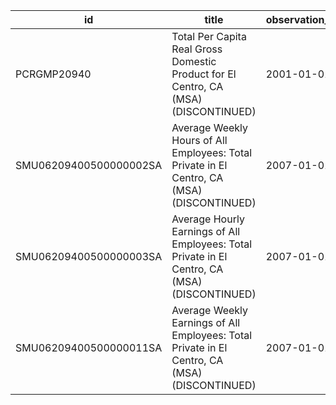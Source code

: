 | id                     | title                                                                                         | observation_start   | observation_end   |
|------------------------|-----------------------------------------------------------------------------------------------|---------------------|-------------------|
| PCRGMP20940            | Total Per Capita Real Gross Domestic Product for El Centro, CA (MSA) (DISCONTINUED)           | 2001-01-01          | 2017-01-01        |
| SMU06209400500000002SA | Average Weekly Hours of All Employees: Total Private in El Centro, CA (MSA) (DISCONTINUED)    | 2007-01-01          | 2022-03-01        |
| SMU06209400500000003SA | Average Hourly Earnings of All Employees: Total Private in El Centro, CA (MSA) (DISCONTINUED) | 2007-01-01          | 2022-03-01        |
| SMU06209400500000011SA | Average Weekly Earnings of All Employees: Total Private in El Centro, CA (MSA) (DISCONTINUED) | 2007-01-01          | 2022-03-01        |